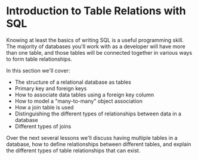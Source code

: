 # Introduction to Table Relations with SQL

Knowing at least the basics of writing SQL is a useful programming skill. The
majority of databases you'll work with as a developer will have more than one
table, and those tables will be connected together in various ways to form table
relationships.

In this section we'll cover:

* The structure of a relational database as tables
* Primary key and foreign keys
* How to associate data tables using a foreign key column
* How to model a "many-to-many" object association
* How a join table is used
* Distinguishing the different types of relationships between data in a database
* Different types of joins

Over the next several lessons we'll discuss having multiple tables in a
database, how to define relationships between different tables, and explain the
different types of table relationships that can exist.
